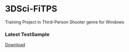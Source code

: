 # 3DSci-FiTPS
Training Project in Third-Person Shooter genre for Windows

### Latest TestSample
[Download](https://github.com/Krusnik777/3DSci-FiTPS/releases/tag/0.3)
